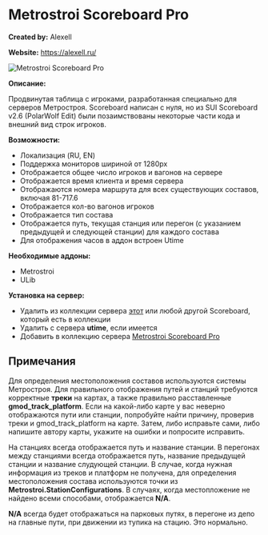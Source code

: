 # Metrostroi Scoreboard Pro

**Created by:** Alexell

**Website:** https://alexell.ru/
 
![Metrostroi Scoreboard Pro](http://metrostroi.alexell.ru/images/metrostroi_scoreboard_pro.jpg)

**Описание:**

Продвинутая таблица с игроками, разработанная специально для серверов Метростроя. Scoreboard написан с нуля, но из SUI Scoreboard v2.6 (PolarWolf Edit) были позаимствованы некоторые части кода и внешний вид строк игроков.

**Возможности:**
* Локализация (RU, EN)
* Поддержка мониторов шириной от 1280px
* Отображается общее число игроков и вагонов на сервере
* Отображается время клиента и время сервера
* Отображаются номера маршрута для всех существующих составов, включая 81-717.6
* Отображается кол-во вагонов игроков
* Отображается тип состава
* Отображается путь, текущая станция или перегон (с указанием предыдущей и следующей станции) для каждого состава
* Для отображения часов в аддон встроен Utime

**Необходимые аддоны:**

* Metrostroi
* ULib

**Установка на сервер:**
* Удалить из коллекции сервера [этот](https://steamcommunity.com/sharedfiles/filedetails/?id=1835844389) или любой другой Scoreboard, который есть в коллекции
* Удалить с сервера **utime**, если имеется
* Добавить в коллекцию сервера [Metrostroi Scoreboard Pro](https://steamcommunity.com/sharedfiles/filedetails/?id=*)

## Примечания
Для определения местоположения составов используются системы Метростроя. Для правильного отображения путей и станций требуются корректные **треки** на картах, а также правильно расставленные **gmod_track_platform**. Если на какой-либо карте у вас неверно отображаются пути или станции, попробуйте найти причину, проверив треки и gmod_track_platform на карте. Затем, либо исправьте сами, либо напишите автору карты, укажите на ошибки и попросите исправить.

На станциях всегда отображается путь и название станции. В перегонах между станциями всегда отображается путь, название предыдущей станции и название слудующей станции.
В случае, когда нужная информация из треков и платформ не получена, для определения местоположения состава используются точки из **Metrostroi.StationConfigurations**. В случаях, когда местопложение не найдено всеми способами, отображается **N/A**.

**N/A** всегда будет отображаться на парковых путях, в перегоне из депо на главные пути, при движении из тупика на стацию. Это нормально.
